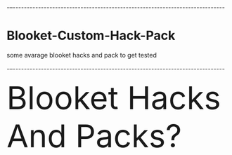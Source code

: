 -–---------------------------------------------------------------------------

# Blooket-Custom-Hack-Pack

some avarage blooket hacks and pack to get tested

-–---------------------------------------------------------------------------



<p><span style="font-size:72px;">Blooket Hacks And Packs?</span></p>
